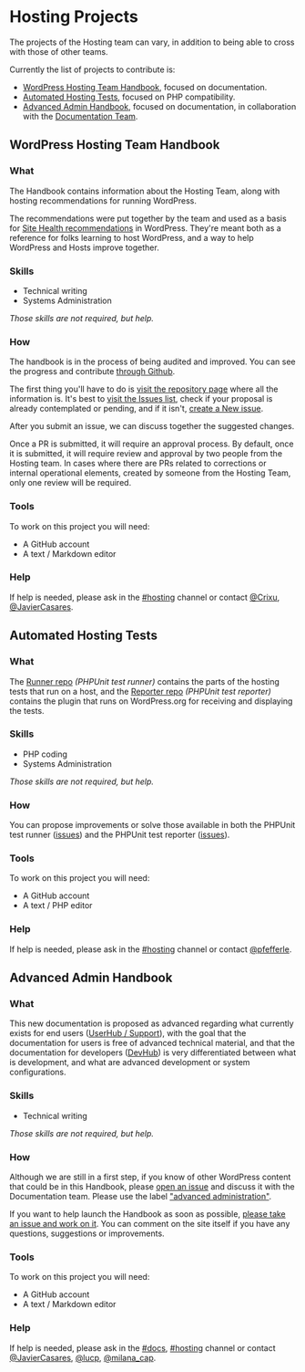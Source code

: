 # Hosting Projects

The projects of the Hosting team can vary, in addition to being able to cross with those of other teams.

Currently the list of projects to contribute is:

- [WordPress Hosting Team Handbook](https://make.wordpress.org/hosting/handbook/), focused on documentation.
- [Automated Hosting Tests](https://make.wordpress.org/hosting/test-results/), focused on PHP compatibility.
- [Advanced Admin Handbook](https://developer.wordpress.org/advanced-administration/), focused on documentation, in collaboration with the [Documentation Team](https://make.wordpress.org/docs/).

## WordPress Hosting Team Handbook

### What

The Handbook contains information about the Hosting Team, along with hosting recommendations for running WordPress.

The recommendations were put together by the team and used as a basis for [Site Health recommendations](https://make.wordpress.org/support/handbook/appendix/troubleshooting-using-the-health-check/) in WordPress. They're meant both as a reference for folks learning to host WordPress, and a way to help WordPress and Hosts improve together.

### Skills

- Technical writing
- Systems Administration

_Those skills are not required, but help._

### How

The handbook is in the process of being audited and improved. You can see the progress and contribute [through Github](https://github.com/WordPress/hosting-handbook).

The first thing you'll have to do is [visit the repository page](https://github.com/WordPress/hosting-handbook) where all the information is. It's best to [visit the Issues list](https://github.com/WordPress/hosting-handbook/issues), check if your proposal is already contemplated or pending, and if it isn't, [create a New issue](https://github.com/WordPress/hosting-handbook/issues/new).

After you submit an issue, we can discuss together the suggested changes.

Once a PR is submitted, it will require an approval process. By default, once it is submitted, it will require review and approval by two people from the Hosting team. In cases where there are PRs related to corrections or internal operational elements, created by someone from the Hosting Team, only one review will be required.

### Tools

To work on this project you will need:

- A GitHub account
- A text / Markdown editor

### Help

If help is needed, please ask in the [#hosting](https://wordpress.slack.com/archives/hosting) channel or contact [@Crixu](https://profiles.wordpress.org/crixu/), [@JavierCasares](https://profiles.wordpress.org/javiercasares/).

## Automated Hosting Tests

### What

The [Runner repo](https://github.com/WordPress/phpunit-test-runner) _(PHPUnit test runner)_ contains the parts of the hosting tests that run on a host, and the [Reporter repo](https://github.com/WordPress/phpunit-test-reporter) _(PHPUnit test reporter)_ contains the plugin that runs on WordPress.org for receiving and displaying the tests.

### Skills

- PHP coding
- Systems Administration

_Those skills are not required, but help._

### How

You can propose improvements or solve those available in both the PHPUnit test runner ([issues](https://github.com/WordPress/phpunit-test-runner/issues)) and the PHPUnit test reporter ([issues](https://github.com/WordPress/phpunit-test-reporter/issues)).

### Tools

To work on this project you will need:

- A GitHub account
- A text / PHP editor

### Help

If help is needed, please ask in the [#hosting](https://wordpress.slack.com/archives/hosting) channel or contact [@pfefferle](https://profiles.wordpress.org/pfefferle/).

## Advanced Admin Handbook

### What

This new documentation is proposed as advanced regarding what currently exists for end users ([UserHub / Support](https://wordpress.org/support/)), with the goal that the documentation for users is free of advanced technical material, and that the documentation for developers ([DevHub](https://developer.wordpress.org/)) is very differentiated between what is development, and what are advanced development or system configurations.

### Skills

- Technical writing

_Those skills are not required, but help._

### How

Although we are still in a first step, if you know of other WordPress content that could be in this Handbook, please [open an issue](https://github.com/WordPress/Documentation-Issue-Tracker/issues) and discuss it with the Documentation team. Please use the label ["advanced administration"](https://github.com/WordPress/Documentation-Issue-Tracker/labels/advanced%20administration).

If you want to help launch the Handbook as soon as possible, [please take an issue and work on it](https://github.com/zzap/WordPress-Advanced-administration-handbook/issues). You can comment on the site itself if you have any questions, suggestions or improvements.

### Tools

To work on this project you will need:

- A GitHub account
- A text / Markdown editor

### Help

If help is needed, please ask in the [#docs](https://wordpress.slack.com/archives/docs), [#hosting](https://wordpress.slack.com/archives/hosting) channel or contact [@JavierCasares](https://profiles.wordpress.org/javiercasares/), [@lucp](https://profiles.wordpress.org/lucp/), [@milana_cap](https://profiles.wordpress.org/milana_cap/).
